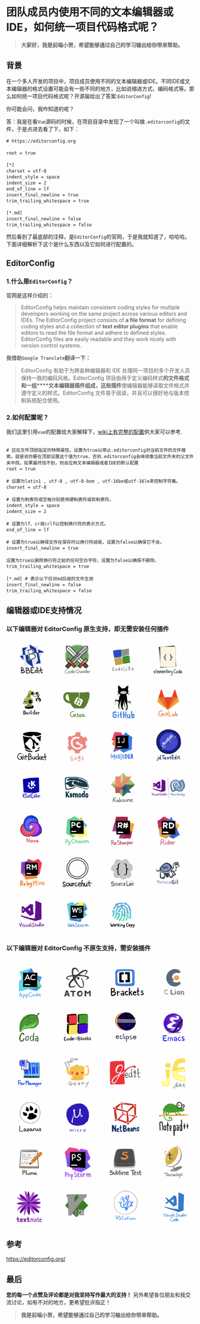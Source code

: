 # 团队成员内使用不同的文本编辑器或IDE，如何统一项目代码格式呢？

> **大家好，我是前端小贺，希望能够通过自己的学习输出给你带来帮助。**

## 背景

在一个多人开发的项目中，项目成员使用不同的文本编辑器或IDE。不同IDE或文本编辑器的格式设置可能会有一些不同的地方，比如说缩进方式、编码格式等。那么如何统一项目代码格式呢？开源届给出了答案:`EditorConfig`!

你可能会问，我咋知道的呢？

答：我是在看`Vue`源码的时候，在项目目录中发现了一个叫做`.editorconfig`的文件，于是点进去看了下，如下：

```
# https://editorconfig.org

root = true

[*]
charset = utf-8
indent_style = space
indent_size = 2
end_of_line = lf
insert_final_newline = true
trim_trailing_whitespace = true

[*.md]
insert_final_newline = false
trim_trailing_whitespace = false

```

然后看到了最底部的注释，是`EditorConfig`的官网，于是我就知道了，哈哈哈。下面详细解析下这个是什么东西以及它如何进行配置的。



## EditorConfig

### 1.什么是`EditorConfig`？

官网是这样介绍的：

> EditorConfig helps maintain consistent coding styles for multiple developers working on the same project across various editors and IDEs. The EditorConfig project consists of **a file format** for defining coding styles and a collection of **text editor plugins** that enable editors to read the file format and adhere to defined styles. EditorConfig files are easily readable and they work nicely with version control systems.

我借助`Google Translate`翻译一下：

> EditorConfig 有助于为跨各种编辑器和 IDE 处理同一项目的多个开发人员保持一致的编码风格。EditorConfig 项目由用于定义编码样式**的文件格式和一组****文本编辑器插件组成，这些插件**使编辑器能够读取文件格式并遵守定义的样式。EditorConfig 文件易于阅读，并且可以很好地与版本控制系统配合使用。



### 2.如何配置呢？

我们这里引用`vue`的配置给大家解释下，[wiki上有完整的配置](https://github.com/editorconfig/editorconfig/wiki/EditorConfig-Properties)供大家可以参考.

```

# 应在文件顶部指定的特殊属性。设置为true以停止.editorconfig对当前文件的文件搜索。就是说你要在顶部设置这个值为true，否则.editorconfig会继续像当前文件夹的父文件夹中找，如果最终找不到，则会应用文本编辑器或者IDE的默认配置
root = true

# 设置为latin1 , utf-8 , utf-8-bom , utf-16be或utf-16le来控制字符集。
charset = utf-8

# 设置为制表符或空格分别使用硬制表符或软制表符。
indent_style = space
indent_size = 2

# 设置为lf、cr或crlf以控制换行符的表示方式。
end_of_line = lf

# 设置为true以确保文件在保存时以换行符结尾，设置为false以确保它不会。
insert_final_newline = true

设置为true以删除换行符之前的任何空白字符，设置为false以确保不删除。
trim_trailing_whitespace = true

[*.md] # 表示以下仅对md后缀的文件生效
insert_final_newline = false
trim_trailing_whitespace = false
```



## 编辑器或IDE支持情况

### 以下编辑器对 EditorConfig 原生支持，即无需安装任何插件

![support](/images/support.png)



### 以下编辑器对 EditorConfig 不原生支持，需安装插件



![notsupport](/images/notsupport.png)



## 参考

https://editorconfig.org/

## 最后

**您的每一个点赞及评论都是对我坚持写作最大的支持！**
另外希望各位朋友和我交流讨论，如有不对的地方，更希望批评指正！

> **我是前端小贺，希望能够通过自己的学习输出给你带来帮助。**

